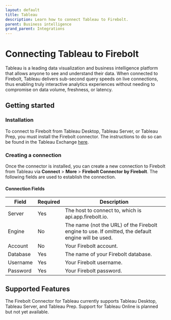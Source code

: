 ```yaml
---
layout: default
title: Tableau
description: Learn how to connect Tableau to Firebolt.
parent: Business intelligence
grand_parent: Integrations
---
```


# Connecting Tableau to Firebolt

Tableau is a leading data visualization and business intelligence platform that allows anyone to see and understand their data. When connected to Firebolt, Tableau delivers sub-second query speeds on live connections, thus enabling truly interactive analytics experiences without needing to compromise on data volume, freshness, or latency.
  
## Getting started
  
### Installation

To connect to Firebolt from Tableau Desktop, Tableau Server, or Tableau Prep, you must install the Firebolt connector. The instructions to do so can be found in the Tableau Exchange [here](https://exchange.tableau.com/products/650).
  
### Creating a connection

Once the connector is installed, you can create a new connection to Firebolt from Tableau via **Connect** > **More** > **Firebolt Connector by Firebolt**. The following fields are used to establish the connection.

#### Connection Fields

| Field       | Required | Description                                                                                        |
|-------------|----------|----------------------------------------------------------------------------------------------------|
| Server      | Yes      | The host to connect to, which is api.app.firebolt.io.                                              |
| Engine      | No       | The name (not the URL) of the Firebolt engine to use. If omitted, the default engine will be used. |
| Account     | No       | Your Firebolt account.                                                                             |
| Database    | Yes      | The name of your Firebolt database.                                                                |
| Username    | Yes      | Your Firebolt username.                                                                            |
| Password    | Yes      | Your Firebolt password.                                                                            |


## Supported Features

The Firebolt Connector for Tableau currently supports Tableau Desktop, Tableau Server, and Tableau Prep. Support for Tableau Online is planned but not yet available.
